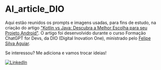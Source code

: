 # AI_article_DIO
Aqui estão reunidos os prompts e imagens usadas, para fins de estudo, na criação do artigo ["Kotlin vs Java: Descubra a Melhor Escolha para seu Projeto Android"](https://dio.me/articles/kotlin-vs-java-descubra-a-melhor-escolha-para-seu-projeto-android). O artigo foi desenvolvido durante o curso Formação ChatGPT for Devs, da DIO (Digital Inovation One), ministrado pelo [Felipe Silva Aguiar](https://www.linkedin.com/in/felipeaguiar-exe/).

Se interessou? Me adiciona e vamos trocar ideias!

[![LinkedIn](https://img.shields.io/badge/linkedin-%230077B5.svg?style=for-the-badge&logo=linkedin&logoColor=white)](https://www.linkedin.com/in/sergio-rios-ribeiro/)
